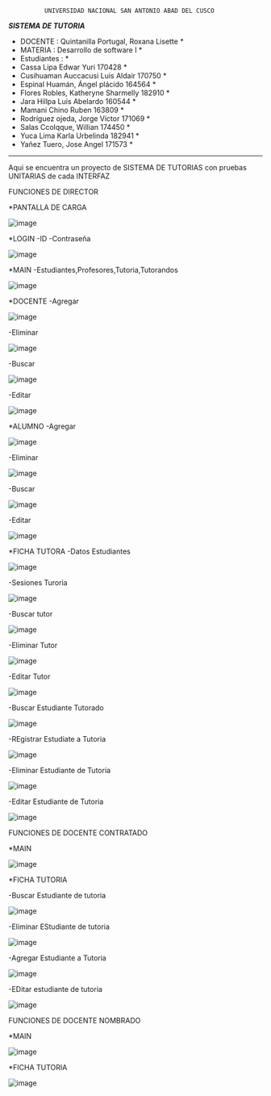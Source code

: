               UNIVERSIDAD NACIONAL SAN ANTONIO ABAD DEL CUSCO
*****************************SISTEMA DE TUTORIA*****************************
* DOCENTE     :                 Quintanilla Portugal, Roxana Lisette       * 
* MATERIA     :                 Desarrollo de software I	                 *
* Estudiantes :                                                            *
* Cassa Lipa Edwar Yuri					            170428                         *
* Cusihuaman Auccacusi Luis Aldair				  170750                         *
* Espinal Huamán, Ángel plácido				      164564                         *
* Flores Robles, Katheryne Sharmelly 				182910                         *
* Jara Hillpa Luis Abelardo					        160544                         *
* Mamani Chino Ruben						            163809                         *
* Rodríguez ojeda, Jorge Víctor				      171069                         *
* Salas Ccolqque, Willian					          174450                         *
* Yuca Lima Karla Urbelinda 					      182941                         *
* Yañez Tuero, Jose Angel					          171573                         *
****************************************************************************
Aqui se encuentra un proyecto de SISTEMA DE TUTORIAS  con pruebas UNITARIAS de cada INTERFAZ


FUNCIONES DE DIRECTOR

*PANTALLA DE CARGA

![image](https://user-images.githubusercontent.com/72510761/134270280-8f861799-6c76-472c-b913-72087230ff47.png)

*LOGIN
 -ID
 -Contraseña
 
 ![image](https://user-images.githubusercontent.com/72510761/134268813-aab404af-c004-47ec-97fa-3d3af6cb6710.png)


*MAIN
 -Estudiantes,Profesores,Tutoria,Tutorandos
 
 ![image](https://user-images.githubusercontent.com/72510761/134268880-63c2c7c7-2e6b-4e9e-88aa-5c414e2b64c6.png)



*DOCENTE
 -Agregar
 
 ![image](https://user-images.githubusercontent.com/72510761/134269074-3b518055-38c0-42ed-a93d-530fe603bdae.png)


 -Eliminar
 
 ![image](https://user-images.githubusercontent.com/72510761/134269136-e7306ef4-b7d3-4401-957f-d5ce7df51ae7.png)

 -Buscar
 
 ![image](https://user-images.githubusercontent.com/72510761/134269245-ef81024f-bfdd-400a-890b-1e07b73b0985.png)
 
 -Editar
 
 ![image](https://user-images.githubusercontent.com/72510761/134269175-88db852d-2c0d-4aa2-9b84-c12f503004a6.png)

*ALUMNO
 -Agregar
 
 ![image](https://user-images.githubusercontent.com/72510761/134269289-53a518bc-be44-47ca-8f6f-1097ac9afb8d.png)

 -Eliminar
 
 ![image](https://user-images.githubusercontent.com/72510761/134269333-b9896a3c-75c1-4c9b-b721-f0f5339f54fb.png)

 -Buscar
 
 ![image](https://user-images.githubusercontent.com/72510761/134269384-59f9c302-55df-4909-bbcc-2255399f9deb.png)

 -Editar
 
 ![image](https://user-images.githubusercontent.com/72510761/134269420-6d5a9da3-dda1-4565-9efd-d0027d841802.png)

*FICHA TUTORA
 -Datos Estudiantes
 
![image](https://user-images.githubusercontent.com/72510761/134269540-a41c1b4f-71b8-4943-a8d2-4562687db12c.png)

-Sesiones Turoria
 
![image](https://user-images.githubusercontent.com/72510761/134269585-339790e6-1e40-45fe-bfb4-ec224e9a9d29.png)

 -Buscar tutor
 
 ![image](https://user-images.githubusercontent.com/72510761/134269643-ca476b0b-0007-4685-9125-10c88903b0b3.png)

 -Eliminar Tutor
 
 ![image](https://user-images.githubusercontent.com/72510761/134269754-ee55384e-c88e-4666-8dda-417d0cbf5382.png)

 -Editar Tutor
 
 ![image](https://user-images.githubusercontent.com/72510761/134269805-e065e692-e746-44dd-875e-e0cea41ac35c.png)

 
 -Buscar Estudiante Tutorado
 
 ![image](https://user-images.githubusercontent.com/72510761/134269847-185bc3e2-687c-4115-a579-6670f9850285.png)


 -REgistrar Estudiate a Tutoria
 
 ![image](https://user-images.githubusercontent.com/72510761/134269929-db44e01f-d7cf-4527-9f91-70c8fa5bfbc5.png)

 -Eliminar Estudiante de Tutoria
 
 ![image](https://user-images.githubusercontent.com/72510761/134270005-07e7fd46-e8ac-41ed-a3ef-cdfb31275ff7.png)

 -Editar Estudiante  de Tutoria
 
 ![image](https://user-images.githubusercontent.com/72510761/134270054-78b5e51f-07ed-413f-9581-f34107cd5de6.png)

 
 

 FUNCIONES DE DOCENTE CONTRATADO
 
 *MAIN
 
 ![image](https://user-images.githubusercontent.com/72510761/134270938-c753eb9b-d34f-4af7-93b4-fd536e2d4b71.png)

*FICHA TUTORIA

 -Buscar Estudiante de tutoria
 
![image](https://user-images.githubusercontent.com/72510761/134270996-3af7bf62-c054-4704-b946-58e04d5f85d5.png)

 -Eliminar EStudiante de tutoria
 
 ![image](https://user-images.githubusercontent.com/72510761/134271236-4595edef-58f2-45fd-b0f4-f8d5bb4aab85.png)

 -Agregar Estudiante a Tutoria
 
 ![image](https://user-images.githubusercontent.com/72510761/134271292-b8b731c0-730c-4607-863d-edda426eaf72.png)

 -EDitar estudiante de tutoria
 
 ![image](https://user-images.githubusercontent.com/72510761/134271328-d2a188fb-56fd-4e56-99c2-f58c20b7ff17.png)


FUNCIONES DE DOCENTE NOMBRADO
 
 *MAIN
 
 ![image](https://user-images.githubusercontent.com/72510761/134271487-c3acf715-840a-4a86-949a-c55ce6ab793f.png)

 *FICHA TUTORIA
 
 ![image](https://user-images.githubusercontent.com/72510761/134271544-5ac43dda-3d00-477b-99c0-0869fa6ead7f.png)

 
 
 
 

 


